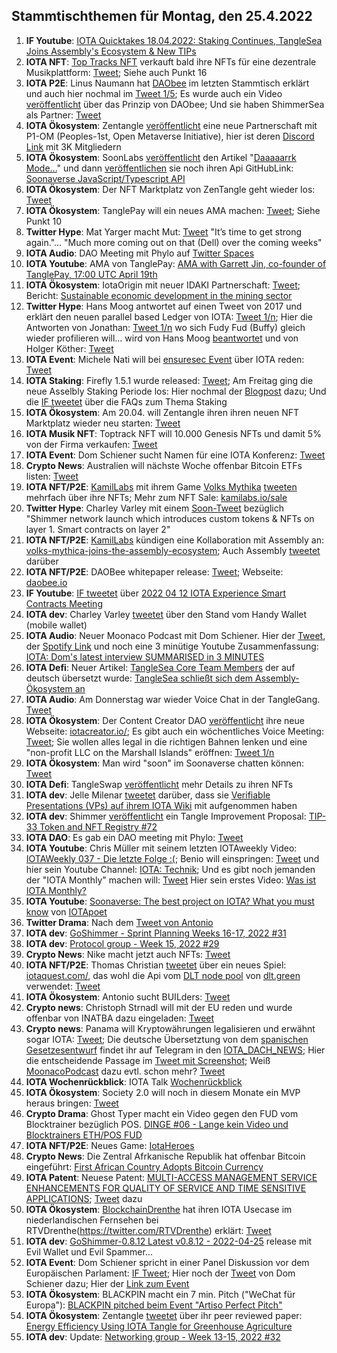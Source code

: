 ## Stammtischthemen für Montag, den 25.4.2022

1. **IF Youtube**: [IOTA Quicktakes 18.04.2022: Staking Continues, TangleSea Joins Assembly's Ecosystem & New TIPs](https://www.youtube.com/watch?v=-vV_AmfuRuM)
2. **IOTA NFT**: [Top Tracks NFT](https://twitter.com/ToptracksNFT) verkauft bald ihre NFTs für eine dezentrale Musikplattform: [Tweet](https://twitter.com/ToptracksNFT/status/1516110801840615436?s=20&t=WYh2cFtEoEx2wNLv5WPUPw); Siehe auch Punkt 16
3. **IOTA P2E**: Linus Naumann hat [DAObee](https://www.daobee.io/) im letzten Stammtisch erklärt und auch hier nochmal im [Tweet 1/5](https://twitter.com/Daobeegame/status/1516024355989430279?s=20&t=WYh2cFtEoEx2wNLv5WPUPw); Es wurde auch ein Video [veröffentlicht](https://twitter.com/Daobeegame/status/1517137175443255297?s=20) über das Prinzip von DAObee; Und sie haben ShimmerSea als Partner: [Tweet](https://twitter.com/ShimmerSeaDEX/status/1518560463382102017?s=20&t=dqUlaNUNayawS95w2htbwg)
4. **IOTA Ökosystem**: Zentangle [veröffentlicht](https://twitter.com/zentangle_io/status/1516125585797357571?s=20&t=WYh2cFtEoEx2wNLv5WPUPw) eine neue Partnerschaft mit P1-OM (Peoples-1st, Open Metaverse Initiative), hier ist deren [Discord Link](https://discord.com/invite/2sVsZ6NC6B) mit 3K Mitgliedern
5. **IOTA Ökosystem**: SoonLabs [veröffentlicht](https://twitter.com/soon_labs/status/1516100263823613954?s=20&t=WYh2cFtEoEx2wNLv5WPUPw) den Artikel "[Daaaaarrk Mode...](https://medium.com/@soonlabs/daaaaaaark-mode-57a6b91e7175)" und dann [veröffentlichen](https://twitter.com/soon_labs/status/1516131961990918144?s=20&t=WYh2cFtEoEx2wNLv5WPUPw) sie noch ihren  Api GitHubLink: [Soonaverse JavaScript/Typescript API](https://github.com/soonlabs/soonaverse-lib)
6. **IOTA Ökosystem**: Der NFT Marktplatz von ZenTangle geht wieder los: [Tweet](https://twitter.com/zentangle_io/status/1516175846372884481?s=20&t=WYh2cFtEoEx2wNLv5WPUPw)
7. **IOTA Ökosystem**: TanglePay will ein neues AMA machen: [Tweet](https://twitter.com/tanglepaycom/status/1516020380153966594?s=20&t=WYh2cFtEoEx2wNLv5WPUPw); Siehe Punkt 10
8. **Twitter Hype**: Mat Yarger macht Mut: [Tweet](https://twitter.com/Mat_Yarger/status/1516155106609471490?s=20&t=WYh2cFtEoEx2wNLv5WPUPw) "It’s time to get strong again."... "Much more coming out on that (Dell) over the coming weeks"
9. **IOTA Audio**: DAO Meeting mit Phylo auf [Twitter Spaces](https://twitter.com/PhyloIota/status/1514865837743947776?s=20&t=01xfoSahqPASZWF0YseVQA)
10. **IOTA Youtube**: AMA von TanglePay: [AMA with Garrett Jin, co-founder of TanglePay, 17:00 UTC April 19th](https://www.youtube.com/watch?v=5GXj5ImM4NQ)
11. **IOTA Ökosystem**: IotaOrigin mit neuer IDAKI Partnerschaft: [Tweet](https://twitter.com/origin_iota/status/1516379698841935874?s=20&t=01xfoSahqPASZWF0YseVQA); Bericht: [Sustainable economic development in the mining sector](https://www.giz.de/en/worldwide/19891.html)
12. **Twitter Hype**: Hans Moog antwortet auf einen Tweet von 2017 und erklärt den neuen parallel based Ledger von IOTA: [Tweet 1/n](https://twitter.com/hus_qy/status/1516191493790351363?s=20&t=01xfoSahqPASZWF0YseVQA); Hier die Antworten von Jonathan: [Tweet 1/n](https://twitter.com/Jogenfors/status/1516532205211766794?s=20) wo sich Fudy Fud (Buffy) gleich wieder profilieren will... wird von Hans Moog [beantwortet](https://twitter.com/hus_qy/status/1516742469702062086?s=20) und von Holger Köther: [Tweet](https://twitter.com/HolgerKoether/status/1516849206517972997?s=20&t=uSCphUeFDBLAFn-L7JVwuQ)
13. **IOTA Event**: Michele Nati will bei [ensuresec Event](https://www.linkedin.com/feed/update/urn:li:share:6922202829361156096) über IOTA reden: [Tweet](https://twitter.com/michelenati/status/1516437203810934785?s=20&t=01xfoSahqPASZWF0YseVQA)
14. **IOTA Staking**: Firefly 1.5.1 wurde released: [Tweet](https://twitter.com/c_varley/status/1516484389718437889?s=20&t=01xfoSahqPASZWF0YseVQA); Am Freitag ging die neue Asselbly Staking Periode los: Hier nochmal der [Blogpost](https://blog.iota.org/iota-staking-for-assembly-continues/) dazu; Und die [IF tweetet](https://twitter.com/iota/status/1517488475242651649?s=20&t=e4R64NBq0xJ6D3bSqAlnDQ) über die FAQs zum Thema Staking
15. **IOTA Ökosystem**: Am 20.04. will Zentangle ihren ihren neuen NFT Marktplatz wieder neu starten: [Tweet](https://twitter.com/zentangle_io/status/1516175846372884481?s=20&t=01xfoSahqPASZWF0YseVQA)
16. **IOTA Musik NFT**: Toptrack NFT will 10.000 Genesis NFTs und damit 5% von der Firma verkaufen: [Tweet](https://twitter.com/ToptracksNFT/status/1516110801840615436?s=20&t=01xfoSahqPASZWF0YseVQA)
17. **IOTA Event**: Dom Schiener sucht Namen für eine IOTA Konferenz: [Tweet](https://twitter.com/DomSchiener/status/1516348354250301447?s=20&t=01xfoSahqPASZWF0YseVQA)
18. **Crypto News**: Australien will nächste Woche offenbar Bitcoin ETFs listen: [Tweet](https://twitter.com/btc_archive/status/1516354494199742464?s=21&t=TquqJ_6fWRGoLXkyw9r3eA)
19. **IOTA NFT/P2E**: [KamilLabs](https://twitter.com/kamilabsstudio) mit ihrem Game [Volks Mythika](https://twitter.com/volksmythica) [tweeten](https://twitter.com/kamilabsstudio) mehrfach über ihre NFTs; Mehr zum NFT Sale: [kamilabs.io/sale](https://kamilabs.io/sale)
20. **Twitter Hype**: Charley Varley mit einem [Soon-Tweet](https://twitter.com/c_varley/status/1516748176602144778?s=20) bezüglich "Shimmer network launch which introduces custom tokens & NFTs on layer 1. Smart contracts on layer 2"
21. **IOTA NFT/P2E**: [KamilLabs](https://twitter.com/kamilabsstudio) kündigen eine Kollaboration mit Assembly an: [volks-mythica-joins-the-assembly-ecosystem](https://blog.assembly.sc/volks-mythica-joins-the-assembly-ecosystem/); Auch Assembly [tweetet](https://twitter.com/assembly_net/status/1516762560762109955?s=20&t=wMES8HdxWMGauvm0o7r0Eg) darüber
22. **IOTA NFT/P2E**: DAOBee whitepaper release: [Tweet](https://twitter.com/Daobeegame/status/1516780141128699910?s=20&t=jZ1tbBopzNyluBp3bLJcaQ); Webseite: [daobee.io](https://www.daobee.io/)
23. **IF Youtube**: [IF tweetet](https://twitter.com/iota/status/1516794084026990611?s=20&t=jZ1tbBopzNyluBp3bLJcaQ) über [2022 04 12 IOTA Experience Smart Contracts Meeting](https://www.youtube.com/watch?v=tHY6TokqUd4)
24. **IOTA dev**: Charley Varley [tweetet](https://twitter.com/c_varley/status/1516755847891677186?s=20&t=0KZWIpP32LV_l4Kf0PSHLA) über den Stand vom Handy Wallet (mobile wallet)
25. **IOTA Audio**: Neuer Moonaco Podcast mit Dom Schiener. Hier der [Tweet](https://twitter.com/MoonacoPodcast/status/1517080516033273859?s=20), der [Spotify Link](https://open.spotify.com/episode/1T4bAsjtNySMKP5DRpvOB2?si=9ysn1BvkSIeINuJux1G0_w) und noch eine 3 minütige Youtube Zusammenfassung: [IOTA: Dom's latest interview SUMMARISED in 3 MINUTES](https://www.youtube.com/watch?v=KNSnykJQhNM)
26. **IOTA Defi**: Neuer Artikel: [TangleSea Core Team Members](https://tanglesea.medium.com/new-tanglesea-core-team-members-69814fd3c67e) der auf deutsch übersetzt wurde: [TangleSea schließt sich dem Assembly-Ökosystem an](https://iota-kurs.de/tanglesea-schliesst-sich-dem-assembly-oekosystem-an/)
27. **IOTA Audio**: Am Donnerstag war wieder Voice Chat in der TangleGang. [Tweet](https://twitter.com/GangTangleTalk/status/1517096935529844739?t=0m4kAsP794RYUNIMejgBww&s=19)
28. **IOTA Ökosystem**: Der Content Creator DAO [veröffentlicht](https://twitter.com/IOTAcontentDAO/status/1517237193432920069?s=20) ihre neue Webseite: [iotacreator.io/](https://www.iotacreator.io/); Es gibt auch ein wöchentliches Voice Meeting: [Tweet](https://twitter.com/IOTAcontentDAO/status/1516838848503844868?s=20); Sie wollen alles legal in die richtigen Bahnen lenken und eine "non-profit LLC on the Marshall Islands" eröffnen: [Tweet 1/n](https://twitter.com/IOTAcontentDAO/status/1518313824155160576?s=20&t=gF434iwXpFtfOIyWNtWWWw)
29. **IOTA Ökosystem**: Man wird "soon" im Soonaverse chatten können: [Tweet](https://twitter.com/gregmart/status/1517173842065510400?s=20)
30. **IOTA Defi**: TangleSwap [veröffentlicht](https://twitter.com/TangleSwapE/status/1517176268575358978?s=20) mehr Details zu ihren NFTs
31. **IOTA dev**: Jelle Milenar [tweetet](https://twitter.com/JelleFm/status/1517120202454020096?s=20) darüber, dass sie [Verifiable Presentations (VPs) auf ihrem IOTA Wiki](https://wiki.iota.org/identity.rs/verifiable_credentials/verifiable_presentations) mit aufgenommen haben
32. **IOTA dev**: Shimmer [veröffentlicht](https://twitter.com/shimmernet/status/1517126304381947905?s=20) ein Tangle Improvement Proposal: [TIP-33 Token and NFT Registry #72](https://github.com/iotaledger/tips/pull/72)
33. **IOTA DAO**: Es gab ein DAO meeting mit Phylo: [Tweet](https://twitter.com/PhyloIota/status/1517118481262874625?s=20)
34. **IOTA Youtube**: Chris Müller mit seinem letzten IOTAweekly Video: [IOTAWeekly 037 - Die letzte Folge :(](https://www.youtube.com/watch?v=rAdpglRpOJY&feature=youtu.be); Benio will einspringen: [Tweet](https://twitter.com/CryptoBenio/status/1517569257474863110?s=20&t=e4R64NBq0xJ6D3bSqAlnDQ) und hier sein Youtube Channel: [IOTA: Technik](https://www.youtube.com/channel/UC6ck4xr06NbyqpCuJm50O3w); Und es gibt noch jemanden der "IOTA Monthly" machen will: [Tweet](https://twitter.com/IotaMonthly/status/1518364801822560256?s=20&t=murPmLX4PUatQ9MrHksSpA) Hier sein erstes Video: [Was ist IOTA Monthly?](https://www.youtube.com/watch?v=IBrW8eJeiBo)
35. **IOTA Youtube**: [Soonaverse: The best project on IOTA? What you must know](https://www.youtube.com/watch?v=bLvBGPyZfDA&feature=youtu.be) von [IOTApoet](https://twitter.com/IotaPoet)
36. **Twitter Drama**: Nach dem [Tweet von Antonio](https://twitter.com/antonionardella/status/1517770912585637888?s=20&t=e4R64NBq0xJ6D3bSqAlnDQ) 
37. **IOTA dev**: [GoShimmer - Sprint Planning Weeks 16-17, 2022 #31](https://github.com/iotaledger/research-updates/discussions/31)
38. **IOTA dev**: [Protocol group - Week 15, 2022 #29](https://github.com/iotaledger/research-updates/discussions/29)
39. **Crypto News**: Nike macht jetzt auch NFTs: [Tweet](https://twitter.com/Blockworks_/status/1517598764743204864?s=20&t=e4R64NBq0xJ6D3bSqAlnDQ)
40. **IOTA NFT/P2E**: Thomas Christian [tweetet](https://twitter.com/TC081180/status/1517503257840545793?s=20&t=e4R64NBq0xJ6D3bSqAlnDQ) über ein neues Spiel: [iotaquest.com/](https://www.iotaquest.com/), das wohl die Api vom [DLT node pool](https://dlt.green/) von [dlt.green](https://twitter.com/dlt_green) verwendet: [Tweet](https://twitter.com/dlt_green/status/1517504189680791554?s=20&t=e4R64NBq0xJ6D3bSqAlnDQ)
41. **IOTA Ökosystem**: Antonio sucht BUILders: [Tweet](https://twitter.com/antonionardella/status/1517841353220177920?s=20&t=e4R64NBq0xJ6D3bSqAlnDQ)
42. **Crypto news**: Christoph Strnadl will mit der EU reden und wurde offenbar von INATBA dazu eingeladen: [Tweet](https://twitter.com/archimate/status/1517500292866138112?s=20&t=e4R64NBq0xJ6D3bSqAlnDQ)
43. **Crypto news**: Panama will Kryptowährungen legalisieren und erwähnt sogar IOTA: [Tweet](https://twitter.com/reht100/status/1517913516241469442?s=20&t=KOWnjiwOPXSAEsp_kptk2g); Die deutsche Übersetztung von dem [spanischen Gesetzesentwurf](https://twitter.com/gabrielsilva8_7/status/1517258643628044290?s=20&t=KOWnjiwOPXSAEsp_kptk2g) findet ihr auf Telegram in den [IOTA_DACH_NEWS](https://t.me/IOTA_DACH_NEWS); Hier die entscheidende Passage im [Tweet mit Screenshot](https://twitter.com/Vrom14286662/status/1518092935174266880?s=20&t=KOWnjiwOPXSAEsp_kptk2g); Weiß [MoonacoPodcast](https://twitter.com/MoonacoPodcast) dazu evtl. schon mehr? [Tweet](https://twitter.com/ThomasQvOG/status/1518355269633388544?s=20&t=murPmLX4PUatQ9MrHksSpA)
44. **IOTA Wochenrückblick**: IOTA Talk [Wochenrückblick](https://www.iota-talk.com/index.php?article/178-wochenr%C3%BCckblick-vom-18-bis-23-april-2022/)
45. **IOTA Ökosystem**: Society 2.0 will noch in diesem Monate ein MVP heraus bringen: [Tweet](https://twitter.com/society2/status/1517593970129477632?s=20&t=KOWnjiwOPXSAEsp_kptk2g)
46. **Crypto Drama**: Ghost Typer macht ein Video gegen den FUD vom Blocktrainer bezüglich POS. [DINGE #06 - Lange kein Video und Blocktrainers ETH/POS FUD](https://www.youtube.com/watch?v=qBylrEpfhHg)
47. **IOTA NFT/P2E**: Neues Game: [IotaHeroes](https://twitter.com/IotaHeroes/status/1518178878862340096?s=20&t=gF434iwXpFtfOIyWNtWWWw)
48. **Crypto News**: Die Zentral Afrkanische Republik hat offenbar Bitcoin eingeführt: [First African Country Adopts Bitcoin Currency](https://forbes.mc/article/first-african-country-adopt-bitcoin-legal-currency-central-african-republic)
49. **IOTA Patent**: Neuese Patent: [MULTI-ACCESS MANAGEMENT SERVICE ENHANCEMENTS FOR QUALITY OF SERVICE AND TIME SENSITIVE APPLICATIONS](https://worldwide.espacenet.com/patent/search/family/081185291/publication/US2022124043A1?q=Iota); [Tweet](https://twitter.com/muandelo/status/1517479269315883009?s=20&t=gF434iwXpFtfOIyWNtWWWw) dazu
50. **IOTA Ökosystem**: [BlockchainDrenthe](https://twitter.com/BclDrenthe) hat ihren IOTA Usecase im niederlandischen Fernsehen bei RTVDrenthe(https://twitter.com/RTVDrenthe) erklärt: [Tweet](https://twitter.com/BclDrenthe/status/1518488022685212672?s=20&t=BkqSoXVM7EyieMCqkU1RGg)
51. **IOTA dev**: [GoShimmer-0.8.12 Latest v0.8.12 - 2022-04-25](https://github.com/iotaledger/goshimmer/releases) release mit Evil Wallet und Evil Spammer...
52. **IOTA Event**: Dom Schiener spricht in einer Panel Diskussion vor dem Europäischen Parlament: [IF Tweet](https://twitter.com/iota/status/1518530312745242628?s=20&t=57vt_HYv6fqAEcrQxhVI3A); Hier noch der [Tweet](https://twitter.com/DomSchiener/status/1518545129073696768?s=20&t=57vt_HYv6fqAEcrQxhVI3A) von Dom Schiener dazu; Hier der [Link zum Event](https://inatba.org/events-calendar/are-crypto-assets-different-ensuring-proportionality-and-technological-neutrality-in-the-aml-standards-of-the-eu/)
53. **IOTA Ökosystem**: BLACKPIN macht ein 7 min. Pitch ("WeChat für Europa"): [BLACKPIN pitched beim Event "Artiso Perfect Pitch"](https://www.youtube.com/watch?v=7kJIO_DVbno&feature=youtu.be)
54. **IOTA Ökosystem**: Zentangle [tweetet](https://twitter.com/zentangle_io/status/1518607736761585664) über ihr peer reviewed paper: [Energy Efficiency Using IOTA Tangle for Greenhouse Agriculture](https://link.springer.com/chapter/10.1007/978-3-031-04447-2_9)
55. **IOTA dev**: Update: [Networking group - Week 13-15, 2022 #32](https://github.com/iotaledger/research-updates/discussions/32)
